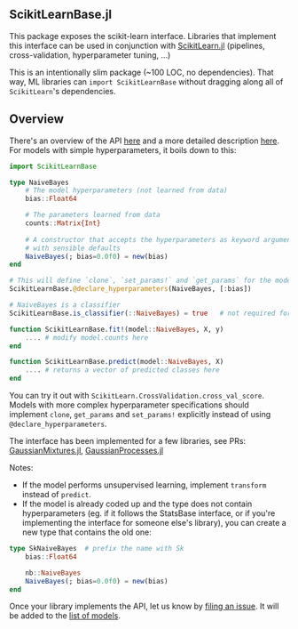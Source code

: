 ScikitLearnBase.jl
------------

This package exposes the scikit-learn interface. Libraries that implement this
interface can be used in conjunction with [ScikitLearn.jl](https://github.com/cstjean/ScikitLearn.jl) (pipelines, cross-validation, hyperparameter tuning, ...)

This is an intentionally slim package (~100 LOC, no dependencies). That way,
ML libraries can `import ScikitLearnBase` without dragging along all of
`ScikitLearn`'s dependencies.

Overview
-----

There's an overview of the API
[here](http://scikitlearnjl.readthedocs.org/en/latest/api/) and a more detailed
description [here](docs/API.md). For models with simple hyperparameters, it
boils down to this:

```julia
import ScikitLearnBase

type NaiveBayes
    # The model hyperparameters (not learned from data)
    bias::Float64

    # The parameters learned from data
    counts::Matrix{Int}
    
    # A constructor that accepts the hyperparameters as keyword arguments
    # with sensible defaults
    NaiveBayes(; bias=0.0f0) = new(bias)
end

# This will define `clone`, `set_params!` and `get_params` for the model
ScikitLearnBase.@declare_hyperparameters(NaiveBayes, [:bias])

# NaiveBayes is a classifier
ScikitLearnBase.is_classifier(::NaiveBayes) = true   # not required for transformers

function ScikitLearnBase.fit!(model::NaiveBayes, X, y)
    .... # modify model.counts here
end

function ScikitLearnBase.predict(model::NaiveBayes, X)
    .... # returns a vector of predicted classes here
end
```

You can try it out with `ScikitLearn.CrossValidation.cross_val_score`. Models
with more complex hyperparameter specifications should implement `clone`,
`get_params` and `set_params!` explicitly instead of using
`@declare_hyperparameters`.

The interface has been implemented for a few libraries, see PRs:
[GaussianMixtures.jl](https://github.com/davidavdav/GaussianMixtures.jl/pull/18), [GaussianProcesses.jl](https://github.com/STOR-i/GaussianProcesses.jl/pull/17)

Notes:

- If the model performs unsupervised learning, implement `transform` instead of
`predict`.
- If the model is already coded up and the type does not contain
hyperparameters (eg. if it follows the StatsBase interface, or if you're
implementing the interface for someone else's library), you can create a new
type that contains the old one:

```julia
type SkNaiveBayes  # prefix the name with Sk
    bias::Float64

    nb::NaiveBayes
    NaiveBayes(; bias=0.0f0) = new(bias)
end
```

Once your library implements the API, let us know by [filing an
issue](https://github.com/cstjean/ScikitLearn.jl/issues). It will be added to
the [list of models](http://scikitlearnjl.readthedocs.io/en/latest/models/#julia-models).

